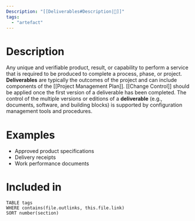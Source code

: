 ```yaml
---
Description: "[[Deliverables#Description|📝]]"
tags:
  - "artefact"
---
```

# Description
Any unique and verifiable product, result, or capability to perform a service that is required to be produced to complete a process, phase, or project. **Deliverables** are typically the outcomes of the project and can include components of the [[Project Management Plan]]. [[Change Control]] should be applied once the first version of a deliverable has been completed. The control of the multiple versions or editions of a **deliverable** (e.g., documents, software, and building blocks) is supported by configuration management tools and procedures.
# Examples
- Approved product specifications
- Delivery receipts
- Work performance documents
# Included in
```dataview
TABLE tags
WHERE contains(file.outlinks, this.file.link)
SORT number(section)
```
